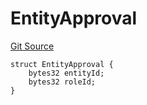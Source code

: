 # EntityApproval
[Git Source](https://github.com/nayms/contracts-v3/blob/08976c385ed293c18988aa46a13c47179dbb0a28/src/shared/FreeStructs.sol)


```solidity
struct EntityApproval {
    bytes32 entityId;
    bytes32 roleId;
}
```

